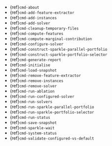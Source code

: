 - {ref}`cmd-about`
- {ref}`cmd-add-feature-extractor`
- {ref}`cmd-add-instances`
- {ref}`cmd-add-solver`
- {ref}`cmd-cleanup-temporary-files`
- {ref}`cmd-compute-features`
- {ref}`cmd-compute-marginal-contribution`
- {ref}`cmd-configure-solver`
- {ref}`cmd-construct-sparkle-parallel-portfolio`
- {ref}`cmd-construct-sparkle-portfolio-selector`
- {ref}`cmd-generate-report`
- {ref}`cmd-initialise`
- {ref}`cmd-load-snapshot`
- {ref}`cmd-remove-feature-extractor`
- {ref}`cmd-remove-instances`
- {ref}`cmd-remove-solver`
- {ref}`cmd-run-ablation`
- {ref}`cmd-run-configured-solver`
- {ref}`cmd-run-solvers`
- {ref}`cmd-run-sparkle-parallel-portfolio`
- {ref}`cmd-run-sparkle-portfolio-selector`
- {ref}`cmd-run-status`
- {ref}`cmd-save-snapshot`
- {ref}`cmd-sparkle-wait`
- {ref}`cmd-system-status`
- {ref}`cmd-validate-configured-vs-default`
